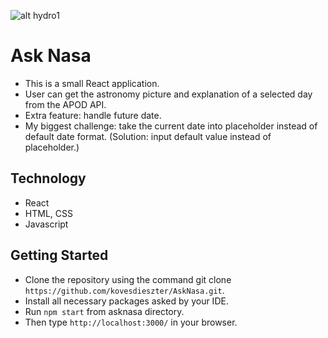 ![alt hydro1](Dokumentumok/Codecool/CV/AskNasa/AskNasa/asknasa/img_asknasa.png)

# Ask Nasa
- This is a small React application.
- User can get the astronomy picture and explanation of a selected day from the APOD API.
- Extra feature: handle future date.
- My biggest challenge: take the current date into placeholder instead of default date format. (Solution: input default value instead of placeholder.)

## Technology

- React
- HTML, CSS
- Javascript

## Getting Started

- Clone the repository using the command git clone `https://github.com/kovesdieszter/AskNasa.git`.
- Install all necessary packages asked by your IDE.
- Run `npm start` from asknasa directory.
- Then type `http://localhost:3000/` in your browser.